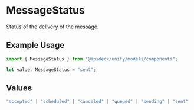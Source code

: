 # MessageStatus

Status of the delivery of the message.

## Example Usage

```typescript
import { MessageStatus } from "@apideck/unify/models/components";

let value: MessageStatus = "sent";
```

## Values

```typescript
"accepted" | "scheduled" | "canceled" | "queued" | "sending" | "sent" | "failed" | "delivered" | "undelivered" | "receiving" | "received" | "read"
```
